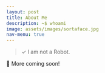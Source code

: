 ```yaml
---
layout: post
title: About Me
description: ~$ whoami
image: assets/images/sortaface.jpg
nav-menu: true
---
```

> ✓ I am not a Robot.

👋 More coming soon!

